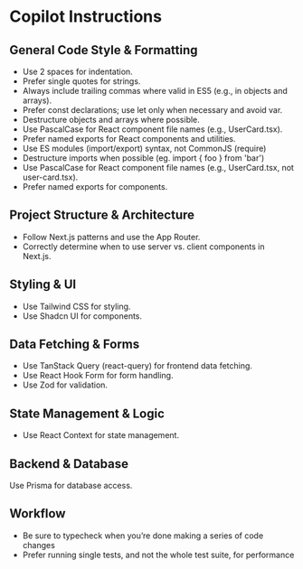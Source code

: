 # Copilot Instructions

## General Code Style & Formatting

- Use 2 spaces for indentation.
- Prefer single quotes for strings.
- Always include trailing commas where valid in ES5 (e.g., in objects and arrays).
- Prefer const declarations; use let only when necessary and avoid var.
- Destructure objects and arrays where possible.
- Use PascalCase for React component file names (e.g., UserCard.tsx).
- Prefer named exports for React components and utilities.
- Use ES modules (import/export) syntax, not CommonJS (require)
- Destructure imports when possible (eg. import { foo } from 'bar')
- Use PascalCase for React component file names (e.g., UserCard.tsx, not user-card.tsx).
- Prefer named exports for components.

## Project Structure & Architecture

- Follow Next.js patterns and use the App Router.
- Correctly determine when to use server vs. client components in Next.js.

## Styling & UI

- Use Tailwind CSS for styling.
- Use Shadcn UI for components.

## Data Fetching & Forms

- Use TanStack Query (react-query) for frontend data fetching.
- Use React Hook Form for form handling.
- Use Zod for validation.

## State Management & Logic

- Use React Context for state management.

## Backend & Database

Use Prisma for database access.

## Workflow

- Be sure to typecheck when you’re done making a series of code changes
- Prefer running single tests, and not the whole test suite, for performance
